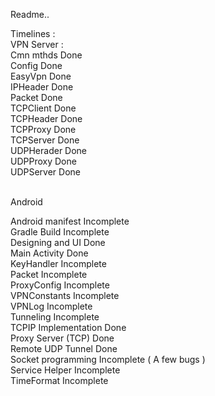 Readme..

Timelines :
<br>
VPN Server :
<br>
Cmn mthds	Done
<br>
Config	Done
<br>
EasyVpn	Done
<br>
IPHeader	Done
<br>
Packet	Done
<br>
TCPClient	Done<br>
TCPHeader	Done<br>
TCPProxy	Done<br>
TCPServer	Done<br>
UDPHerader	Done<br>
UDPProxy	Done<br>
UDPServer	Done<br>

<br>
Android
<br>

Android manifest		Incomplete<br>
Gradle Build		Incomplete<br>
Designing and UI 		Done<br>
Main Activity		Done<br>
KeyHandler			Incomplete<br>
Packet			Incomplete<br>
ProxyConfig			Incomplete<br>
VPNConstants		Incomplete<br>
VPNLog			Incomplete<br>
Tunneling 			Incomplete<br>
TCPIP Implementation	Done<br>
Proxy Server (TCP)	Done<br>
Remote UDP Tunnel		Done<br>
Socket programming 	Incomplete ( A few bugs )<br>
Service Helper		Incomplete<br>
TimeFormat			Incomplete<br>


